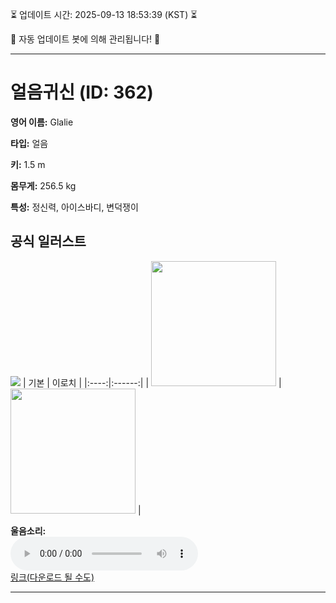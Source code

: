 
⏳ 업데이트 시간: 2025-09-13 18:53:39 (KST) ⏳

🤖 자동 업데이트 봇에 의해 관리됩니다! 🤖

---

# 얼음귀신 (ID: 362)
**영어 이름:** Glalie

**타입:** 얼음

**키:** 1.5 m

**몸무게:** 256.5 kg

**특성:** 정신력, 아이스바디, 변덕쟁이

## 공식 일러스트
![](https://raw.githubusercontent.com/PokeAPI/sprites/master/sprites/pokemon/other/official-artwork/362.png)
| 기본 | 이로치 |
|:----:|:------:|
| <img src="http://play.pokemonshowdown.com/sprites/ani/glalie.gif" width="200"> | <img src="http://play.pokemonshowdown.com/sprites/ani-shiny/glalie.gif" width="200"> |

**울음소리:**<br><audio controls src="https://raw.githubusercontent.com/PokeAPI/cries/main/cries/pokemon/latest/362.ogg"></audio><br> [링크(다운로드 될 수도)](https://raw.githubusercontent.com/PokeAPI/cries/main/cries/pokemon/latest/362.ogg)


---
